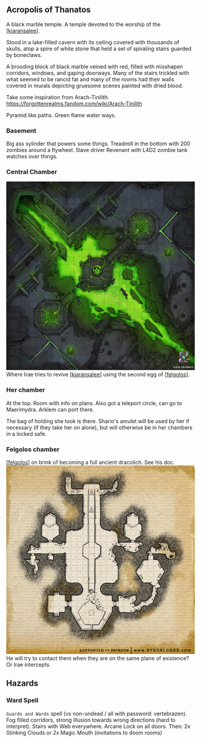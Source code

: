 ## Acropolis of Thanatos
A black marble temple. A temple devoted to the worship of the [[kiaransalee]].

Stood in a lake-filled cavern with its ceiling covered with thousands of skulls, atop a spire of white stone that held a set of spiraling stairs guarded by boneclaws.

A brooding block of black marble veined with red, filled with misshapen corridors, windows, and gaping doorways. Many of the stairs trickled with what seemed to be rancid fat and many of the rooms had their walls covered in murals depicting gruesome scenes painted with dried blood.

Take some inspiration from Arach-Tinilith.
https://forgottenrealms.fandom.com/wiki/Arach-Tinilith

Pyramid like paths. Green flame water ways.

### Basement
Big ass sylinder that powers some things. Treadmill in the bottom with 200 zombies around a flywheel.
Slave driver Revenant with L4D2 zombie tank watches over things.

### Central Chamber
![](shar-chamber.jpg)
Where Irae tries to revive [[kiaransalee]] using the second egg of [[felgolos]].

### Her chamber
At the top. Room with info on plans.
Also got a teleport circle, can go to Maerimydra.
Arklem can port there.

The bag of holding she took is there. Shario's amulet will be used by her if necessary (if they take her on alone), but will otherwise be in her chambers in a locked safe.

### Felgolos chamber
[[felgolos]] on brink of becoming a full ancient dracolich. See his doc.
![](felgolos-chamber.jpg)
He will try to contact them when they are on the same plane of existence? Or Irae intercepts.


## Hazards
### Ward Spell
`Guards and Wards` spell (vs non-undead / all with password: vertebrazen).
Fog filled corridors, strong illusion towards wrong directions (hard to interpret).
Stairs with Web everywhere.
Arcane Lock on all doors.
Then:
2x Stinking Clouds or 2x Magic Mouth (invitations to doom rooms)

[//begin]: # "Autogenerated link references for markdown compatibility"
[kiaransalee]: ../deities/kiaransalee "Kiaransalee"
[felgolos]: ../npcs/felgolos "Felgolos"
[//end]: # "Autogenerated link references"
